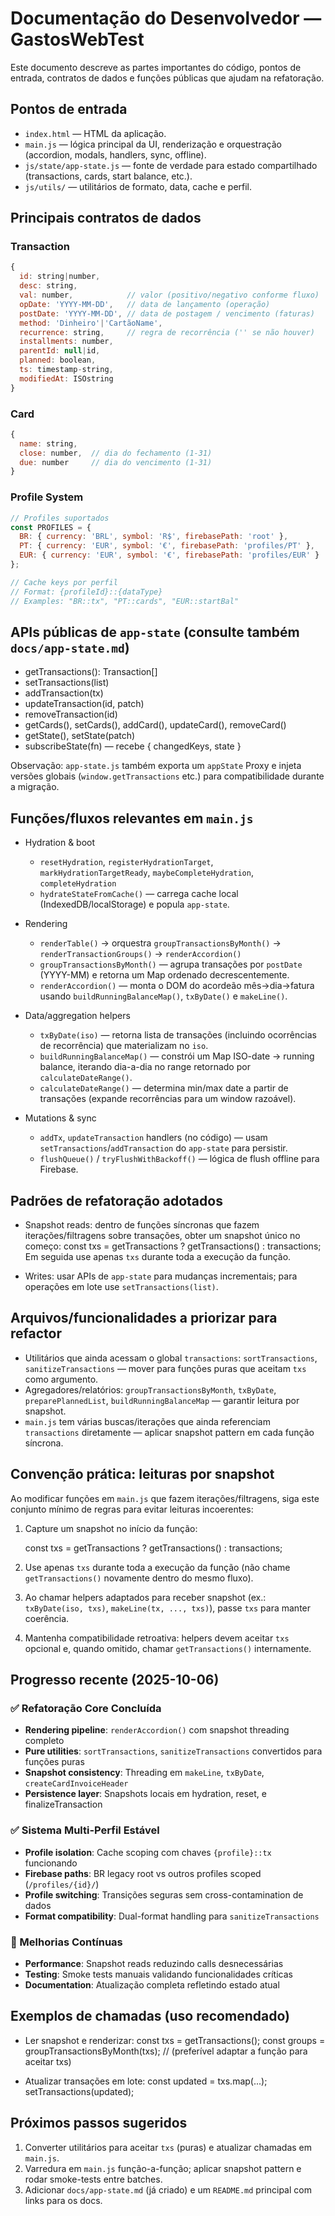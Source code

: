 # Documentação do Desenvolvedor — GastosWebTest

Este documento descreve as partes importantes do código, pontos de entrada, contratos de dados e funções públicas que ajudam na refatoração.

## Pontos de entrada

- `index.html` — HTML da aplicação.
- `main.js` — lógica principal da UI, renderização e orquestração (accordion, modals, handlers, sync, offline).
- `js/state/app-state.js` — fonte de verdade para estado compartilhado (transactions, cards, start balance, etc.).
- `js/utils/` — utilitários de formato, data, cache e perfil.

## Principais contratos de dados

### Transaction
```javascript
{
  id: string|number,
  desc: string,
  val: number,            // valor (positivo/negativo conforme fluxo)
  opDate: 'YYYY-MM-DD',   // data de lançamento (operação)
  postDate: 'YYYY-MM-DD', // data de postagem / vencimento (faturas)
  method: 'Dinheiro'|'CartãoName',
  recurrence: string,     // regra de recorrência ('' se não houver)
  installments: number,
  parentId: null|id,
  planned: boolean,
  ts: timestamp-string,
  modifiedAt: ISOstring
}
```

### Card
```javascript
{ 
  name: string, 
  close: number,  // dia do fechamento (1-31)
  due: number     // dia do vencimento (1-31)
}
```

### Profile System
```javascript
// Profiles suportados
const PROFILES = {
  BR: { currency: 'BRL', symbol: 'R$', firebasePath: 'root' },
  PT: { currency: 'EUR', symbol: '€', firebasePath: 'profiles/PT' },
  EUR: { currency: 'EUR', symbol: '€', firebasePath: 'profiles/EUR' }
};

// Cache keys por perfil
// Format: {profileId}::{dataType}
// Examples: "BR::tx", "PT::cards", "EUR::startBal"
```

## APIs públicas de `app-state` (consulte também `docs/app-state.md`)

- getTransactions(): Transaction[]
- setTransactions(list)
- addTransaction(tx)
- updateTransaction(id, patch)
- removeTransaction(id)
- getCards(), setCards(), addCard(), updateCard(), removeCard()
- getState(), setState(patch)
- subscribeState(fn) — recebe { changedKeys, state }

Observação: `app-state.js` também exporta um `appState` Proxy e injeta versões globais (`window.getTransactions` etc.) para compatibilidade durante a migração.

## Funções/fluxos relevantes em `main.js`

- Hydration & boot
  - `resetHydration`, `registerHydrationTarget`, `markHydrationTargetReady`, `maybeCompleteHydration`, `completeHydration`
  - `hydrateStateFromCache()` — carrega cache local (IndexedDB/localStorage) e popula `app-state`.

- Rendering
  - `renderTable()` -> orquestra `groupTransactionsByMonth()` → `renderTransactionGroups()` → `renderAccordion()`
  - `groupTransactionsByMonth()` — agrupa transações por `postDate` (YYYY-MM) e retorna um Map ordenado decrescentemente.
  - `renderAccordion()` — monta o DOM do acordeão mês→dia→fatura usando `buildRunningBalanceMap()`, `txByDate()` e `makeLine()`.

- Data/aggregation helpers
  - `txByDate(iso)` — retorna lista de transações (incluindo ocorrências de recorrência) que materializam no `iso`.
  - `buildRunningBalanceMap()` — constrói um Map ISO-date -> running balance, iterando dia-a-dia no range retornado por `calculateDateRange()`.
  - `calculateDateRange()` — determina min/max date a partir de transações (expande recorrências para um window razoável).

- Mutations & sync
  - `addTx`, `updateTransaction` handlers (no código) — usam `setTransactions`/`addTransaction` do `app-state` para persistir.
  - `flushQueue()` / `tryFlushWithBackoff()` — lógica de flush offline para Firebase.

## Padrões de refatoração adotados

- Snapshot reads: dentro de funções síncronas que fazem iterações/filtragens sobre transações, obter um snapshot único no começo:
  const txs = getTransactions ? getTransactions() : transactions;
  Em seguida use apenas `txs` durante toda a execução da função.

- Writes: usar APIs de `app-state` para mudanças incrementais; para operações em lote use `setTransactions(list)`.

## Arquivos/funcionalidades a priorizar para refactor

- Utilitários que ainda acessam o global `transactions`: `sortTransactions`, `sanitizeTransactions` — mover para funções puras que aceitam `txs` como argumento.
- Agregadores/relatórios: `groupTransactionsByMonth`, `txByDate`, `preparePlannedList`, `buildRunningBalanceMap` — garantir leitura por snapshot.
- `main.js` tem várias buscas/iterações que ainda referenciam `transactions` diretamente — aplicar snapshot pattern em cada função síncrona.

## Convenção prática: leituras por snapshot

Ao modificar funções em `main.js` que fazem iterações/filtragens, siga este conjunto mínimo de regras para evitar leituras incoerentes:

1. Capture um snapshot no início da função:

   const txs = getTransactions ? getTransactions() : transactions;

2. Use apenas `txs` durante toda a execução da função (não chame `getTransactions()` novamente dentro do mesmo fluxo).

3. Ao chamar helpers adaptados para receber snapshot (ex.: `txByDate(iso, txs)`, `makeLine(tx, ..., txs)`), passe `txs` para manter coerência.

4. Mantenha compatibilidade retroativa: helpers devem aceitar `txs` opcional e, quando omitido, chamar `getTransactions()` internamente.

## Progresso recente (2025-10-06)

### ✅ Refatoração Core Concluída
- **Rendering pipeline**: `renderAccordion()` com snapshot threading completo
- **Pure utilities**: `sortTransactions`, `sanitizeTransactions` convertidos para funções puras  
- **Snapshot consistency**: Threading em `makeLine`, `txByDate`, `createCardInvoiceHeader`
- **Persistence layer**: Snapshots locais em hydration, reset, e finalizeTransaction

### ✅ Sistema Multi-Perfil Estável  
- **Profile isolation**: Cache scoping com chaves `{profile}::tx` funcionando
- **Firebase paths**: BR legacy root vs outros profiles scoped (`/profiles/{id}/`)
- **Profile switching**: Transições seguras sem cross-contamination de dados
- **Format compatibility**: Dual-format handling para `sanitizeTransactions`

### 🔄 Melhorias Contínuas
- **Performance**: Snapshot reads reduzindo calls desnecessárias 
- **Testing**: Smoke tests manuais validando funcionalidades críticas
- **Documentation**: Atualização completa refletindo estado atual


## Exemplos de chamadas (uso recomendado)

- Ler snapshot e renderizar:
  const txs = getTransactions();
  const groups = groupTransactionsByMonth(txs); // (preferível adaptar a função para aceitar txs)

- Atualizar transações em lote:
  const updated = txs.map(...);
  setTransactions(updated);

## Próximos passos sugeridos

1. Converter utilitários para aceitar `txs` (puras) e atualizar chamadas em `main.js`.
2. Varredura em `main.js` função-a-função; aplicar snapshot pattern e rodar smoke-tests entre batches.
3. Adicionar `docs/app-state.md` (já criado) e um `README.md` principal com links para os docs.
